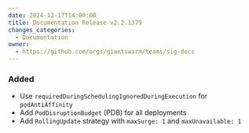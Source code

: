 ```yaml
---
date: 2024-12-17T14:00:00
title: Documentation Release v2.2.1379
changes_categories:
  - Documentation
owner:
  - https://github.com/orgs/giantswarm/teams/sig-docs
---
```


### Added
- Use `requiredDuringSchedulingIgnoredDuringExecution` for `podAntiAffinity`
- Add `PodDisruptionBudget` (PDB) for all deployments
- Add `RollingUpdate` strategy with `maxSurge: 1` and `maxUnavailable: 1`
